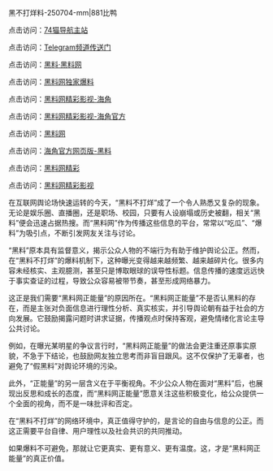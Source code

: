 黑不打烊料-250704-mm|881比鸭

点击访问：<a href="https://74mao.com/">74猫导航主站</a>

点击访问：<a href="https://74mao.com/">Telegram频道传送门</a>

点击访问：<a href="https://heiliaolvzlu3.pages.dev">黑料·黑料网</a>

点击访问：<a href="https://heiliaoyvnrda.pages.dev">黑料网独家爆料</a>

点击访问：<a href="https://sdfsh.pages.dev/">黑料网精彩影视-海角</a>

点击访问：<a href="https://ert-6he.pages.dev/">黑料网精彩影视-海角官方</a>

点击访问：<a href="https://fge-7ja.pages.dev/">黑料网</a>

点击访问：<a href="https://haef.pages.dev/">海角官方网页版-黑料</a>

点击访问：<a href="https://qfwfg.pages.dev/">黑料网精彩</a>

点击访问：<a href="https://tyer.pages.dev/">黑料网精彩影视</a>

在互联网舆论场快速运转的今天，“黑料不打烊”成了一个令人熟悉又复杂的现象。无论是娱乐圈、直播圈，还是职场、校园，只要有人设崩塌或历史被翻，相关“黑料”便会迅速占据热搜。而“黑料网”作为传播这些信息的平台，常常以“吃瓜”、“爆料”为吸引点，不断引发网友关注与讨论。

“黑料”原本具有监督意义，揭示公众人物的不端行为有助于维护舆论公正。然而，在“黑料不打烊”的爆料机制下，这种曝光变得越来越频繁、越来越碎片化。很多内容未经核实、主观臆测，甚至只是博取眼球的误导性标题。信息传播的速度远远快于事实查证的过程，导致公众容易被带节奏，甚至形成网络暴力。

这正是我们需要“黑料网正能量”的原因所在。“黑料网正能量”不是否认黑料的存在，而是主张对负面信息进行理性分析、真实核实，并引导舆论朝有益于社会的方向发展。它鼓励揭露问题时讲求证据，传播观点时保持客观，避免情绪化言论主导公共讨论。

例如，在曝光某明星的争议言行时，“黑料网正能量”的做法会更注重还原事实原貌，不急于下结论，也鼓励网友独立思考而非盲目跟风。这不仅保护了无辜者，也避免了“假黑料”对舆论环境的污染。

此外，“正能量”的另一层含义在于平衡视角。不少公众人物在面对“黑料”后，也展现出反思和成长的态度，而“黑料网正能量”愿意关注这些积极变化，给公众提供一个全面的视角，而不是一味批评和否定。

在“黑料不打烊”的网络环境中，真正值得守护的，是言论的自由与信息的公正。而这正需要平台自律、用户理性以及社会共识的共同推动。

如果爆料不可避免，那就让它更真实、更有意义、更有温度。这，才是“黑料网正能量”的真正价值。

